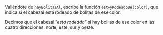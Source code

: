 Valiéndote de `hayBolitasAl`, escribe la función `estoyRodeadoDe(color)`, que indica si el cabezal está rodeado de bolitas de ese color.

Decimos que el cabezal _"está rodeado"_ si hay bolitas de ese color en las cuatro direcciones: norte, este, sur y oeste.